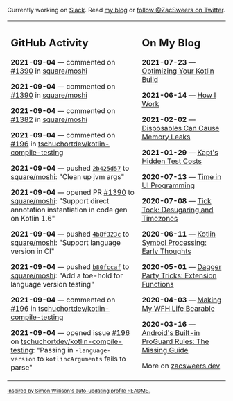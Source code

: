Currently working on [Slack](https://slack.com/). Read [my blog](https://zacsweers.dev/) or [follow @ZacSweers on Twitter](https://twitter.com/ZacSweers).

<table><tr><td valign="top" width="60%">

## GitHub Activity
<!-- githubActivity starts -->
**2021-09-04** — commented on [#1390](https://github.com/square/moshi/pull/1390#issuecomment-913047799) in [square/moshi](https://api.github.com/repos/square/moshi)

**2021-09-04** — commented on [#1390](https://github.com/square/moshi/pull/1390#issuecomment-913046347) in [square/moshi](https://api.github.com/repos/square/moshi)

**2021-09-04** — commented on [#1382](https://github.com/square/moshi/issues/1382#issuecomment-913043748) in [square/moshi](https://api.github.com/repos/square/moshi)

**2021-09-04** — commented on [#196](https://github.com/tschuchortdev/kotlin-compile-testing/issues/196#issuecomment-913043650) in [tschuchortdev/kotlin-compile-testing](https://api.github.com/repos/tschuchortdev/kotlin-compile-testing)

**2021-09-04** — pushed [`2b425d57`](https://github.com/square/moshi/commit/2b425d572e011761af8ddbd05729818a16174d24) to [square/moshi](https://api.github.com/repos/square/moshi): "Clean up jvm args"

**2021-09-04** — opened PR [#1390](https://api.github.com/repos/square/moshi/pulls/1390) to [square/moshi](https://api.github.com/repos/square/moshi): "Support direct annotation instantiation in code gen on Kotlin 1.6"

**2021-09-04** — pushed [`4b8f323c`](https://github.com/square/moshi/commit/4b8f323cc420e69fe6eef13304e2d8193043faec) to [square/moshi](https://api.github.com/repos/square/moshi): "Support language version in CI"

**2021-09-04** — pushed [`b80fccaf`](https://github.com/square/moshi/commit/b80fccafd672814ebc0aa40655f508c96312acca) to [square/moshi](https://api.github.com/repos/square/moshi): "Add a toe-hold for language version testing"

**2021-09-04** — commented on [#196](https://github.com/tschuchortdev/kotlin-compile-testing/issues/196#issuecomment-913042582) in [tschuchortdev/kotlin-compile-testing](https://api.github.com/repos/tschuchortdev/kotlin-compile-testing)

**2021-09-04** — opened issue [#196](https://api.github.com/repos/tschuchortdev/kotlin-compile-testing/issues/196) on [tschuchortdev/kotlin-compile-testing](https://api.github.com/repos/tschuchortdev/kotlin-compile-testing): "Passing in `-language-version` to `kotlincArguments` fails to parse"
<!-- githubActivity ends -->
</td><td valign="top" width="40%">

## On My Blog
<!-- blog starts -->
**2021-07-23** — [Optimizing Your Kotlin Build](https://www.zacsweers.dev/optimizing-your-kotlin-build/)

**2021-06-14** — [How I Work](https://www.zacsweers.dev/how-i-work/)

**2021-02-02** — [Disposables Can Cause Memory Leaks](https://www.zacsweers.dev/disposables-can-cause-memory-leaks/)

**2021-01-29** — [Kapt's Hidden Test Costs](https://www.zacsweers.dev/kapts-hidden-test-costs/)

**2020-07-13** — [Time in UI Programming](https://www.zacsweers.dev/time-in-ui/)

**2020-07-08** — [Tick Tock: Desugaring and Timezones](https://www.zacsweers.dev/ticktock-desugaring-timezones/)

**2020-06-11** — [Kotlin Symbol Processing: Early Thoughts](https://www.zacsweers.dev/kotlin-symbol-processor-early-thoughts/)

**2020-05-01** — [Dagger Party Tricks: Extension Functions](https://www.zacsweers.dev/dagger-party-tricks-extension-functions/)

**2020-04-03** — [Making My WFH Life Bearable](https://www.zacsweers.dev/making-wfh-life-bearable/)

**2020-03-16** — [Android's Built-in ProGuard Rules: The Missing Guide](https://www.zacsweers.dev/android-proguard-rules/)
<!-- blog ends -->
More on [zacsweers.dev](https://zacsweers.dev/)
</td></tr></table>

<sub><a href="https://simonwillison.net/2020/Jul/10/self-updating-profile-readme/">Inspired by Simon Willison's auto-updating profile README.</a></sub>